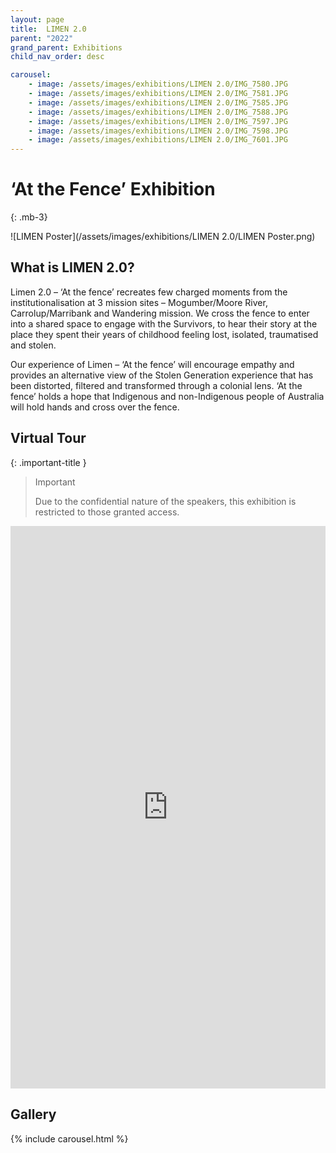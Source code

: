 ```yaml
---
layout: page
title:  LIMEN 2.0
parent: "2022"
grand_parent: Exhibitions
child_nav_order: desc

carousel:
    - image: /assets/images/exhibitions/LIMEN 2.0/IMG_7580.JPG
    - image: /assets/images/exhibitions/LIMEN 2.0/IMG_7581.JPG
    - image: /assets/images/exhibitions/LIMEN 2.0/IMG_7585.JPG
    - image: /assets/images/exhibitions/LIMEN 2.0/IMG_7588.JPG
    - image: /assets/images/exhibitions/LIMEN 2.0/IMG_7597.JPG
    - image: /assets/images/exhibitions/LIMEN 2.0/IMG_7598.JPG
    - image: /assets/images/exhibitions/LIMEN 2.0/IMG_7601.JPG
---
```


# ‘At the Fence’ Exhibition
{: .mb-3}

![LIMEN Poster](/assets/images/exhibitions/LIMEN 2.0/LIMEN Poster.png)

## What is LIMEN 2.0?
Limen 2.0 – ‘At the fence’ recreates few charged moments from the institutionalisation at 3 mission sites – Mogumber/Moore River, Carrolup/Marribank and Wandering mission. We cross the fence to enter into a shared space to engage with the Survivors, to hear their story at the place they spent their years of childhood feeling lost, isolated, traumatised and stolen.

Our experience of Limen – ‘At the fence’ will encourage empathy and provides an alternative view of the Stolen Generation experience that has been distorted, filtered and transformed through a colonial lens. ‘At the fence’ holds a hope that Indigenous and non-Indigenous people of Australia will hold hands and cross over the fence.

## Virtual Tour

{: .important-title }
> Important
> 
> Due to the confidential nature of the speakers, this exhibition is restricted to those granted access.


<iframe width='100%' height='900' src='https://my.matterport.com/show/?m=qYiGs6P7u28' frameborder='0' allowfullscreen allow='xr-spatial-tracking'></iframe>

## Gallery

{% include carousel.html %}
